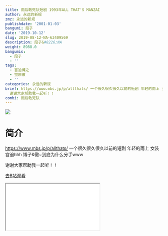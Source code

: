 ```yaml
---
title: 雨后敢死队短剧 1993年ALL THAT'S MANZAI
author: 永远的新规
zmz: 永远的新规
publishdate: '2001-01-03'
bangumi: 段子
date: '2019-10-12'
slug: 2019-08-12-NA-63409569
description: 段子&#8226;NA
weight: 8988.0
bangumis:
  - 段子
  - ''
tags:
  - 宮迫博之
  - 蛍原徹
  - ''
categories: 永远的新规
brief: https://www.mbs.jp/p/allthats/ 一个很久很久很久以前的短剧 年轻的雨上 女装宫迫hhh 博子&徹~到底为什么分手www
  谢谢大家帮助我一起听！！
combi: 雨后敢死队
---
```

![](https://raw.githubusercontent.com/tcgriffith/owaraisite/master/static/tmpimg/a592bcc6caefc05808e30ad4d98342b277bf28e2.jpg.480.jpg)
# 简介  
https://www.mbs.jp/p/allthats/
一个很久很久很久以前的短剧 年轻的雨上 女装宫迫hhh
博子&徹~到底为什么分手www

谢谢大家帮助我一起听！！  

[去B站观看](https://www.bilibili.com/video/av63409569/)
<div class ="resp-container"><iframe class="testiframe" src="//player.bilibili.com/player.html?aid=63409569"", scrolling="no", allowfullscreen="true" > </iframe></div> 
